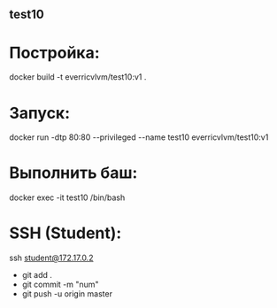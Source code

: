 ## test10
# Постройка:
docker build -t everricvlvm/test10:v1 .
# Запуск:
docker run -dtp 80:80 --privileged --name test10 everricvlvm/test10:v1
# Выполнить баш:
docker exec -it test10 /bin/bash
# SSH (Student):
ssh student@172.17.0.2

- git add .
- git commit -m "num"
- git push -u origin master
